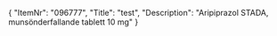 {
  "ItemNr": "096777",
  "Title": "test",
  "Description": "Aripiprazol STADA, munsönderfallande tablett 10 mg"
}